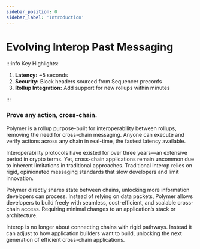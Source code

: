 ```yaml
---
sidebar_position: 0
sidebar_label: 'Introduction'
---
```


# Evolving Interop Past Messaging

:::info Key Highlights:

 1. **Latency:** ~5 seconds
 2. **Security:** Block headers sourced from Sequencer preconfs
 3. **Rollup Integration:** Add support for new rollups within minutes

:::

### Prove any action, cross-chain.

Polymer is a rollup purpose-built for interoperability between rollups, removing the need for cross-chain messaging. Anyone can execute and verify actions across any chain in real-time, the fastest latency available.

Interoperability protocols have existed for over three years—an extensive period in crypto terms. Yet, cross-chain applications remain uncommon due to inherent limitations in traditional approaches. Traditional interop relies on rigid, opinionated messaging standards that slow developers and limit innovation. 

Polymer directly shares state between chains, unlocking more information developers can process. Instead of relying on data packets, Polymer allows developers to build freely with seamless, cost-efficient, and scalable cross-chain access. Requiring minimal changes to an application’s stack or architecture.

Interop is no longer about connecting chains with rigid pathways. Instead it can adjust to how application builders want to build, unlocking the next generation of efficient cross-chain applications. 

